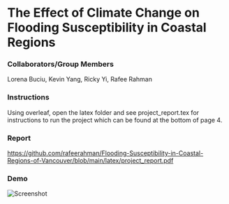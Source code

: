 # The Effect of Climate Change on Flooding Susceptibility in Coastal Regions 

### Collaborators/Group Members
Lorena Buciu, Kevin Yang, Ricky Yi, Rafee Rahman

### Instructions
Using overleaf, open the latex folder and see project_report.tex for instructions to run the project which can be found at the bottom of page 4. 

### Report
https://github.com/rafeerahman/Flooding-Susceptibility-in-Coastal-Regions-of-Vancouver/blob/main/latex/project_report.pdf

### Demo
![Screenshot](images/frontend.png)
